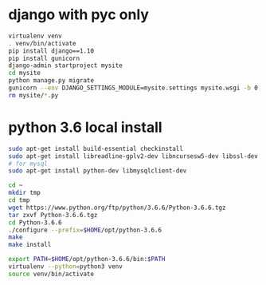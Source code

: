 # django with pyc only

```bash
virtualenv venv
. venv/bin/activate
pip install django==1.10
pip install gunicorn
django-admin startproject mysite
cd mysite
python manage.py migrate
gunicorn --env DJANGO_SETTINGS_MODULE=mysite.settings mysite.wsgi -b 0.0.0.0:8000
rm mysite/*.py

```

# python 3.6 local install
```bash
sudo apt-get install build-essential checkinstall 
sudo apt-get install libreadline-gplv2-dev libncursesw5-dev libssl-dev libsqlite3-dev tk-dev libgdbm-dev libc6-dev libbz2-dev
# for mysql
sudo apt-get install python-dev libmysqlclient-dev

cd ~
mkdir tmp
cd tmp
wget https://www.python.org/ftp/python/3.6.6/Python-3.6.6.tgz
tar zxvf Python-3.6.6.tgz   
cd Python-3.6.6   
./configure --prefix=$HOME/opt/python-3.6.6
make
make install

export PATH=$HOME/opt/python-3.6.6/bin:$PATH
virtualenv --python=python3 venv
source venv/bin/activate
```
<!--stackedit_data:
eyJoaXN0b3J5IjpbOTEzOTQ2NzE5LC0xNjQzMDY1MTE2LC0xOT
ExNjA0NzMzXX0=
-->